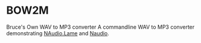 # BOW2M
Bruce's Own WAV to MP3 converter 
A commandline WAV to MP3 converter demonstrating [NAudio.Lame](https://www.nuget.org/packages/NAudio.Lame/1.1.0-pre1) and [Naudio](https://www.nuget.org/packages/NAudio/).
